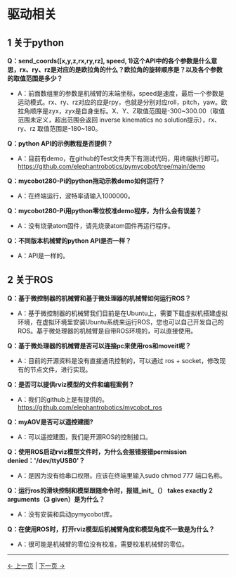 # 驱动相关



## 1 关于python





**Q：send_coords([x,y,z,rx,ry,rz], speed, 1)这个API中的各个参数是什么意思，rx、ry、rz是对应的是欧拉角的什么？欧拉角的旋转顺序是？以及各个参数的取值范围是多少？**

- A：前面数组里的参数是机械臂的末端坐标，speed是速度，最后一个参数是运动模式。rx、ry、rz对应的应是rpy，也就是分别对应roll，pitch，yaw。欧拉角顺序是zyx，zyx是自身坐标。X、Y、Z取值范围是-300~300.00（取值范围未定义，超出范围会返回 inverse kinematics no solution提示），rx、ry、rz 取值范围是-180~180。


**Q：python API的示例教程是否提供？**

- A：目前有demo，在github的Test文件夹下有测试代码，用终端执行即可。 https://github.com/elephantrobotics/pymycobot/tree/main/demo



**Q：mycobot280-Pi的python拖动示教demo如何运行？**
- A：在终端运行，波特率请输入1000000。


**Q：mycobot280-Pi用python零位校准demo程序，为什么会有误差？**

- A：没有烧录atom固件，请先烧录atom固件再运行程序。



**Q：不同版本机械臂的python API是否一样？**

- A：API是一样的。







## 2 关于ROS



**Q：基于微控制器的机械臂和基于微处理器的机械臂如何运行ROS？**

- A：基于微控制器的机械臂我们目前是在Ubuntu上，需要下载虚拟机搭建虚拟环境，在虚拟环境里安装Ubuntu系统来运行ROS，您也可以自己开发自己的ROS。基于微处理器的机械臂是自带ROS环境的，可以直接使用。


**Q：基于微处理器的机械臂是否可以连接pc来使用ros和moveit呢？**

- A：目前的开源资料是没有直接通讯控制的，可以通过 ros + socket，修改现有的节点文件，进行实现。

**Q：是否可以提供rviz模型的文件和编程案例？**

- A：我们的github上是有提供的。
https://github.com/elephantrobotics/mycobot_ros

**Q：myAGV是否可以遥控建图?**

- A：可以遥控建图，我们是开源ROS的控制接口。




**Q：使用ROS启动rviz模型文件时，为什么会报错报错permission denied：'/dev/ttyUSB0'？**

- A：是因为没有给串口权限。应该在终端里输入sudo chmod 777 端口名称。


**Q：运行ros的滑块控制和模型跟随命令时，报错_init_（） takes exactly 2 arguments（3 given）是为什么？**

- A：没有安装和启动pymycobot库。

**Q：在使用ROS时，打开rviz模型后机械臂角度和模型角度不一致是为什么？**

- A：很可能是机械臂的零位没有校准，需要校准机械臂的零位。

---
[← 上一页](./14.0-how_to_ask.md) | [下一页 → ](./14.2-software.md)